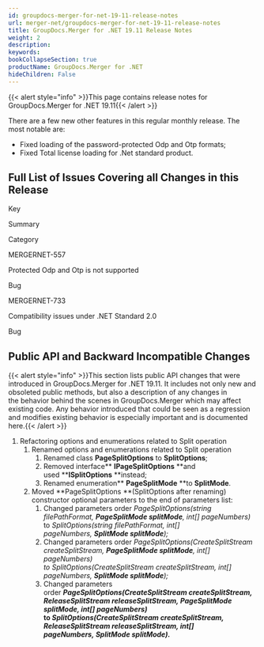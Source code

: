 ```yaml
---
id: groupdocs-merger-for-net-19-11-release-notes
url: merger-net/groupdocs-merger-for-net-19-11-release-notes
title: GroupDocs.Merger for .NET 19.11 Release Notes
weight: 2
description: 
keywords: 
bookCollapseSection: true
productName: GroupDocs.Merger for .NET
hideChildren: False
---
```

{{< alert style="info" >}}This page contains release notes for GroupDocs.Merger for .NET 19.11{{< /alert >}}

There are a few new other features in this regular monthly release. The most notable are:

*   Fixed loading of the password-protected Odp and Otp formats;
*   Fixed Total license loading for .Net standard product.

## Full List of Issues Covering all Changes in this Release

Key

Summary

Category

MERGERNET-557

Protected Odp and Otp is not supported

Bug

MERGERNET-733

Compatibility issues under .NET Standard 2.0

Bug

## Public API and Backward Incompatible Changes

{{< alert style="info" >}}This section lists public API changes that were introduced in GroupDocs.Merger for .NET 19.11. It includes not only new and obsoleted public methods, but also a description of any changes in the behavior behind the scenes in GroupDocs.Merger which may affect existing code. Any behavior introduced that could be seen as a regression and modifies existing behavior is especially important and is documented here.{{< /alert >}}

1.  Refactoring options and enumerations related to Split operation
    1.  Renamed options and enumerations related to Split operation  
        1.  Renamed class **PageSplitOptions** to **SplitOptions**;
        2.  Removed interface** **IPageSplitOptions** **and used ****ISplitOptions** **instead;
        3.  Renamed enumeration** **PageSplitMode** **to ****SplitMode****.
    2.  Moved **PageSplitOptions **(SplitOptions after renaming) constructor optional parameters to the end of parameters list:
        1.  Changed parameters order *PageSplitOptions(string filePathFormat, **PageSplitMode splitMode**, int\[\] pageNumbers)*  
            to *SplitOptions(string filePathFormat, int\[\] pageNumbers, **SplitMode splitMode**);*
        2.  Changed parameters order **PageSplitOptions(CreateSplitStream createSplitStream, **PageSplitMode splitMode**, int\[\] pageNumbers)*  
            to *SplitOptions(CreateSplitStream createSplitStream, int\[\] pageNumbers, **SplitMode splitMode**);**
        3.  Changed parameters order ***PageSplitOptions(CreateSplitStream createSplitStream, ReleaseSplitStream releaseSplitStream, **PageSplitMode splitMode**, int\[\] pageNumbers)*  
            to *SplitOptions(CreateSplitStream createSplitStream, ReleaseSplitStream releaseSplitStream, int\[\] pageNumbers, **SplitMode splitMode**).***
